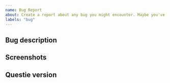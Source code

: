 ```yaml
---
name: Bug Report
about: Create a report about any bug you might encounter. Maybe you've got some error message showing up?
labels: "bug"
---
```


## Bug description
<!-- Explain in detail what the bug is and how you encountered it. If possible explain how it can be reproduced. -->


## Screenshots
<!-- If you can, add a screenshot to help explaining the bug. Simply drag and drop the image in this input field, no need to upload it to any other image platform. -->


## Questie version
<!-- Which version of Questie are you using? You can find it by typing "/dump QuestieGetVersionString()" in the ingame chat or look at your "Addons" list. -->
